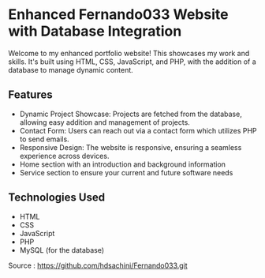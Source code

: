 # Enhanced Fernando033 Website with Database Integration

Welcome to my enhanced portfolio website! This showcases my work and skills. It's built using HTML, CSS, JavaScript, and PHP, with the addition of a database to manage dynamic content.

## Features

- Dynamic Project Showcase: Projects are fetched from the database, allowing easy addition and management of projects.
- Contact Form: Users can reach out via a contact form which utilizes PHP to send emails.
- Responsive Design: The website is responsive, ensuring a seamless experience across devices.
- Home section with an introduction and background information
- Service section to ensure your current and future software needs

## Technologies Used

- HTML
- CSS
- JavaScript
- PHP
- MySQL (for the database)

Source : https://github.com/hdsachini/Fernando033.git
